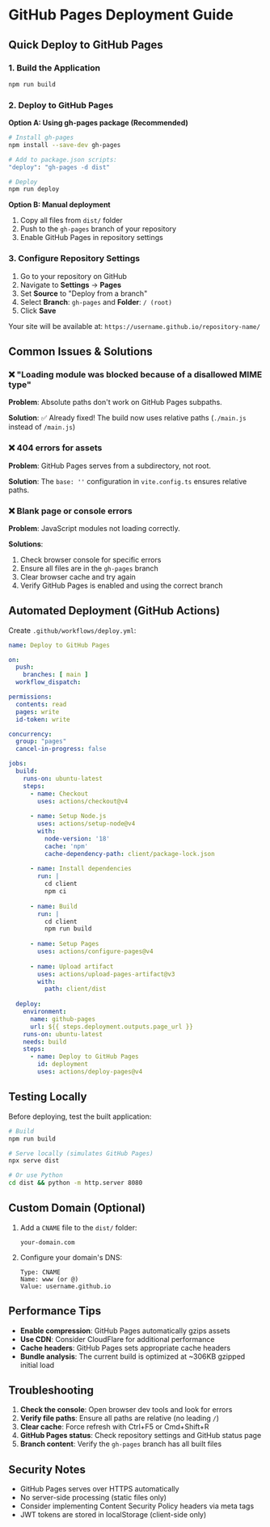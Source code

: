 # GitHub Pages Deployment Guide

## Quick Deploy to GitHub Pages

### 1. Build the Application
```bash
npm run build
```

### 2. Deploy to GitHub Pages

**Option A: Using gh-pages package (Recommended)**
```bash
# Install gh-pages
npm install --save-dev gh-pages

# Add to package.json scripts:
"deploy": "gh-pages -d dist"

# Deploy
npm run deploy
```

**Option B: Manual deployment**
1. Copy all files from `dist/` folder
2. Push to the `gh-pages` branch of your repository
3. Enable GitHub Pages in repository settings

### 3. Configure Repository Settings

1. Go to your repository on GitHub
2. Navigate to **Settings** → **Pages**
3. Set **Source** to "Deploy from a branch"
4. Select **Branch**: `gh-pages` and **Folder**: `/ (root)`
5. Click **Save**

Your site will be available at: `https://username.github.io/repository-name/`

## Common Issues & Solutions

### ❌ "Loading module was blocked because of a disallowed MIME type"

**Problem**: Absolute paths don't work on GitHub Pages subpaths.

**Solution**: ✅ Already fixed! The build now uses relative paths (`./main.js` instead of `/main.js`)

### ❌ 404 errors for assets

**Problem**: GitHub Pages serves from a subdirectory, not root.

**Solution**: The `base: ''` configuration in `vite.config.ts` ensures relative paths.

### ❌ Blank page or console errors

**Problem**: JavaScript modules not loading correctly.

**Solutions**:
1. Check browser console for specific errors
2. Ensure all files are in the `gh-pages` branch
3. Clear browser cache and try again
4. Verify GitHub Pages is enabled and using the correct branch

## Automated Deployment (GitHub Actions)

Create `.github/workflows/deploy.yml`:

```yaml
name: Deploy to GitHub Pages

on:
  push:
    branches: [ main ]
  workflow_dispatch:

permissions:
  contents: read
  pages: write
  id-token: write

concurrency:
  group: "pages"
  cancel-in-progress: false

jobs:
  build:
    runs-on: ubuntu-latest
    steps:
      - name: Checkout
        uses: actions/checkout@v4
        
      - name: Setup Node.js
        uses: actions/setup-node@v4
        with:
          node-version: '18'
          cache: 'npm'
          cache-dependency-path: client/package-lock.json
          
      - name: Install dependencies
        run: |
          cd client
          npm ci
          
      - name: Build
        run: |
          cd client
          npm run build
          
      - name: Setup Pages
        uses: actions/configure-pages@v4
        
      - name: Upload artifact
        uses: actions/upload-pages-artifact@v3
        with:
          path: client/dist
          
  deploy:
    environment:
      name: github-pages
      url: ${{ steps.deployment.outputs.page_url }}
    runs-on: ubuntu-latest
    needs: build
    steps:
      - name: Deploy to GitHub Pages
        id: deployment
        uses: actions/deploy-pages@v4
```

## Testing Locally

Before deploying, test the built application:

```bash
# Build
npm run build

# Serve locally (simulates GitHub Pages)
npx serve dist

# Or use Python
cd dist && python -m http.server 8080
```

## Custom Domain (Optional)

1. Add a `CNAME` file to the `dist/` folder:
   ```
   your-domain.com
   ```

2. Configure your domain's DNS:
   ```
   Type: CNAME
   Name: www (or @)
   Value: username.github.io
   ```

## Performance Tips

- **Enable compression**: GitHub Pages automatically gzips assets
- **Use CDN**: Consider CloudFlare for additional performance
- **Cache headers**: GitHub Pages sets appropriate cache headers
- **Bundle analysis**: The current build is optimized at ~306KB gzipped initial load

## Troubleshooting

1. **Check the console**: Open browser dev tools and look for errors
2. **Verify file paths**: Ensure all paths are relative (no leading `/`)
3. **Clear cache**: Force refresh with Ctrl+F5 or Cmd+Shift+R
4. **GitHub Pages status**: Check repository settings and GitHub status page
5. **Branch content**: Verify the `gh-pages` branch has all built files

## Security Notes

- GitHub Pages serves over HTTPS automatically
- No server-side processing (static files only)
- Consider implementing Content Security Policy headers via meta tags
- JWT tokens are stored in localStorage (client-side only)